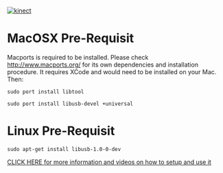 [![kinect](http://patriciogonzalezvivo.com/Btn_grande/14kinectcorevision.jpg)](http://patriciogonzalezvivo.com/kinectcorevision.html)

# MacOSX Pre-Requisit #

Macports is required to be installed. Please check http://www.macports.org/ for its own dependencies and installation procedure. It requires XCode and would need to be installed on your Mac. Then: 

```sudo port install libtool```

```sudo port install libusb-devel +universal```


# Linux Pre-Requisit #

```sudo apt-get install libusb-1.0-0-dev```


[CLICK HERE for more information and videos on how to setup and use it](http://patriciogonzalezvivo.com/kinectcorevision)



